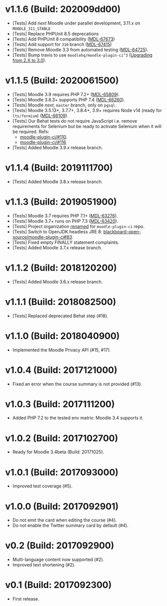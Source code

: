 # v1.1.6 (Build: 202009dd00)
- [Tests] Add _next_ Moodle under parallel development, 3.11.x on `MOODLE_311_STABLE`
- [Tests] Replace PHPUnit 8.5 deprecations
- [Tests] Add PHPUnit 8 compatibility ([MDL-67673](https://tracker.moodle.org/browse/MDL-67673))
- [Tests] Add support for `310` branch ([MDL-67415](https://tracker.moodle.org/browse/MDL-67415))
- [Tests] Remove Moodle 3.3 from automated testing ([MDL-64725](https://tracker.moodle.org/browse/MDL-64725)).
- [Tests] Bump travis to use `moodlehq/moodle-plugin-ci^3` ([Upgrading from 2.X to 3.0](https://moodlehq.github.io/moodle-plugin-ci/UPGRADE-3.0.html)).

# v1.1.5 (Build: 2020061500)
- [Tests] Moodle 3.9 requires PHP 7.2+ ([MDL-65809](https://tracker.moodle.org/browse/MDL-65809)).
- [Tests] Moodle 3.8.3+ supports PHP 7.4 ([MDL-66260](https://tracker.moodle.org/browse/MDL-66260)).
- [Tests] Moodle _next_, `master` branch, only on `pgsql`.
- [Tests] Moodle 3.5.13+, 3.7.7+, 3.8.4+, 3.9+ requires Node v14 (ready for `lts/fermium`) ([MDL-66109](https://tracker.moodle.org/browse/MDL-66109)).
- [Tests] Our Behat tests do not require JavaScript i.e. remove requirements for Selenium but be ready to activate
          Selenium when it will be required. Refs:
  - [moodle-plugin-ci/#110](https://github.com/blackboard-open-source/moodle-plugin-ci/issues/110).
  - [moodle-plugin-ci/#116](https://github.com/blackboard-open-source/moodle-plugin-ci/issues/116)
- [Tests] Added Moodle 3.9.x release branch.

# v1.1.4 (Build: 2019111700)
- [Tests] Added Moodle 3.8.x release branch.

# v1.1.3 (Build: 2019051900)
- [Tests] Moodle 3.7 requires PHP 7.1+ ([MDL-63276](https://tracker.moodle.org/browse/MDL-63276)).
- [Tests] Moodle 3.7+ runs on PHP 7.3 ([MDL-63420](https://tracker.moodle.org/browse/MDL-63420)).
- [Tests] Project organization [renamed](https://github.com/blackboard-open-source/moodle-plugin-ci/commit/cdd8bb665d853b3b42f99a29c74a5e02fd9b4509#diff-b4ef8fa7c78dc63432f64a355dbb9ffd) for `moodle-plugin-ci` repo.
- [Tests] Switch to OpenJDK headless JRE 8: [blackboard-open-source/moodle-plugin-ci#83](https://github.com/blackboard-open-source/moodle-plugin-ci/issues/83).
- [Tests] Fixed empty FINALLY statement complaints.
- [Tests] Added Moodle 3.7.x release branch.

# v1.1.2 (Build: 2018120200)
- [Tests] Added Moodle 3.6.x release branch.

# v1.1.1 (Build: 2018082500)
- [Tests] Replaced deprecated Behat step (#18).

# v1.1.0 (Build: 2018040900)
- Implemented the Moodle Privacy API (#15, #17).

# v1.0.4 (Build: 2017121000)
- Fixed an error when the course summary is not provided (#13).

# v1.0.3 (Build: 2017111200)
- Added PHP 7.2 to the tested env matrix: Moodle 3.4 supports it.

# v1.0.2 (Build: 2017102700)
- Ready for Moodle 3.4beta (Build: 20171025).

# v1.0.1 (Build: 2017093000)
- Improved test coverage (#5).

# v1.0.0 (Build: 2017092901)
- Do not emit the card when editing the course (#4).
- Do not enable the Twitter summary card by default (#4).

# v0.2 (Build: 2017092900)
- Multi-language content now supported (#2).
- Improved text shortening (#2).

# v0.1 (Build: 2017092300)
- First release.
